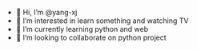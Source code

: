 - 👋 Hi, I’m @yang-xj
- 👀 I’m interested in learn something and watching TV
- 🌱 I’m currently learning python and web
- 💞️ I’m looking to collaborate on python project


<!---
yang-xj/yang-xj is a ✨ special ✨ repository because its `README.md` (this file) appears on your GitHub profile.
You can click the Preview link to take a look at your changes.
--->
